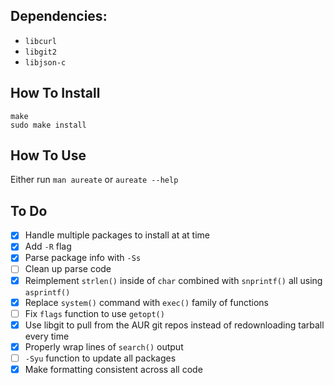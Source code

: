 ## Dependencies:
- `libcurl`
- `libgit2`
- `libjson-c`

## How To Install
```
make
sudo make install
```

## How To Use
Either run `man aureate` or `aureate --help`

## To Do
- [x] Handle multiple packages to install at at time
- [x] Add `-R` flag
- [x] Parse package info with `-Ss`
- [ ] Clean up parse code
- [x] Reimplement `strlen()` inside of `char` combined with `snprintf()` all using `asprintf()`
- [x] Replace `system()` command with `exec()` family of functions
- [ ] Fix `flags` function to use `getopt()`
- [x] Use libgit to pull from the AUR git repos instead of redownloading tarball every time
- [x] Properly wrap lines of `search()` output
- [ ] `-Syu` function to update all packages
- [x] Make formatting consistent across all code